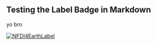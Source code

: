 ## Testing the Label Badge in Markdown

yo bro

[![NFDI4EarthLabel](http://localhost:8000/badge/PANGAEA?badge_type=binary_with_score)](http://localhost:3000/verify/repository/PANGAEA)
